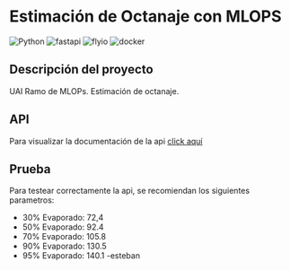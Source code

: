 # Estimación de Octanaje con MLOPS
![Python](https://img.shields.io/badge/python-3.10.10-blue)
![fastapi](https://img.shields.io/badge/FastApi-yellow)
![flyio](https://img.shields.io/badge/Fly.io-purple)
![docker](https://img.shields.io/badge/Docker-purple)

## Descripción del proyecto

UAI Ramo de MLOPs. Estimación de octanaje.


## API
Para visualizar la documentación de la api [click aquí](https://api-nor-test2.fly.dev/docs)


## Prueba

Para testear correctamente la api, se recomiendan los siguientes parametros:

-   30% Evaporado: 72,4
-   50% Evaporado: 92.4
-   70% Evaporado: 105.8
-   90% Evaporado: 130.5
-   95% Evaporado: 140.1
-esteban



